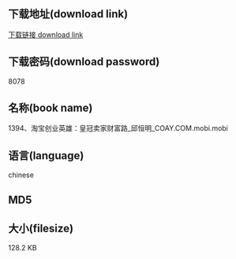 ## 下载地址(download link)
[下载链接 download link](https://voluble-croquembouche-d321dc.netlify.app/?s=1394%E3%80%81%E6%B7%98%E5%AE%9D%E5%88%9B%E4%B8%9A%E8%8B%B1%E9%9B%84%EF%BC%9A%E7%9A%87%E5%86%A0%E5%8D%96%E5%AE%B6%E8%B4%A2%E5%AF%8C%E8%B7%AF_%E9%82%B1%E6%81%92%E6%98%8E_COAY.COM.mobi)

## 下载密码(download password)
8078

## 名称(book name)
1394、淘宝创业英雄：皇冠卖家财富路_邱恒明_COAY.COM.mobi.mobi

## 语言(language)
chinese

## MD5


## 大小(filesize)
128.2 KB
